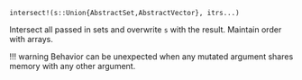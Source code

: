 ```
intersect!(s::Union{AbstractSet,AbstractVector}, itrs...)
```

Intersect all passed in sets and overwrite `s` with the result. Maintain order with arrays.

!!! warning
    Behavior can be unexpected when any mutated argument shares memory with any other argument.

